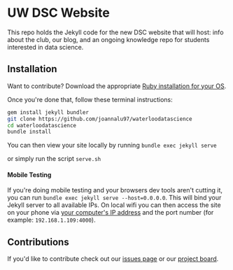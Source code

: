 # UW DSC Website

This repo holds the Jekyll code for the new DSC website that will host: info about the club, our blog, and an ongoing knowledge repo for students interested in data science.

## Installation

Want to contribute? Download the appropriate [Ruby installation for your OS](https://www.ruby-lang.org/en/downloads/).

Once you're done that, follow these terminal instructions:

```bash
gem install jekyll bundler
git clone https://github.com/joannalu97/waterloodatascience
cd waterloodatascience
bundle install
```
You can then view your site locally by running `bundle exec jekyll serve`

or simply run the script `serve.sh`

#### Mobile Testing

If you're doing mobile testing and your browsers dev tools aren't cutting it, you can run `bundle exec jekyll serve --host=0.0.0.0`. This will bind your Jekyll server to all available IPs. On local wifi you can then access the site on your phone via [your computer's IP address](https://www.whatismybrowser.com/detect/what-is-my-local-ip-address) and the port number (for example: `192.168.1.109:4000`).

## Contributions

If you'd like to contribute check out our [issues page](https://github.com/joannalu97/waterloodatascience/issues) or our [project board](https://github.com/joannalu97/waterloodatascience/projects/2).




